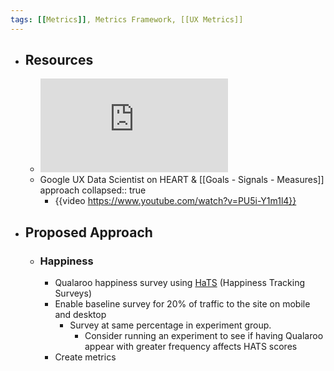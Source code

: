 ```yaml
---
tags: [[Metrics]], Metrics Framework, [[UX Metrics]] 
---
```


- ## Resources
	- ![HEART Paper](https://static.googleusercontent.com/media/research.google.com/en//pubs/archive/36299.pdf)
	- Google UX Data Scientist on HEART & [[Goals - Signals - Measures]] approach
	  collapsed:: true
		- {{video https://www.youtube.com/watch?v=PU5i-Y1m1l4}}
- ## Proposed Approach
	- ### Happiness
		- Qualaroo happiness survey using [HaTS](https://research.google/pubs/pub43221/) (Happiness Tracking Surveys)
		- Enable baseline survey for 20% of traffic to the site on mobile and desktop
			- Survey at same percentage in experiment group.
				- Consider running an experiment to see if having Qualaroo appear with greater frequency affects HATS scores
		- Create metrics